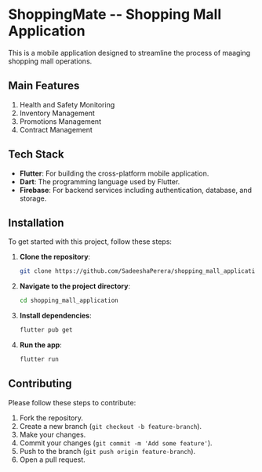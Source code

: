 # ShoppingMate -- Shopping Mall Application 


This is a mobile application designed to streamline the process of maaging shopping mall operations.

## Main Features
1.  Health and Safety Monitoring
2.  Inventory Management
3.  Promotions Management
4.  Contract Management 

## Tech Stack
- **Flutter**: For building the cross-platform mobile application.
- **Dart**: The programming language used by Flutter.
- **Firebase**: For backend services including authentication, database, and storage.



## Installation
To get started with this project, follow these steps:

1. **Clone the repository**:
    ```sh
    git clone https://github.com/SadeeshaPerera/shopping_mall_application
    ```
2. **Navigate to the project directory**:
    ```sh
    cd shopping_mall_application
    ```
3. **Install dependencies**:
    ```sh
    flutter pub get
    ```
4. **Run the app**:
    ```sh
    flutter run
    ```



## Contributing
Please follow these steps to contribute:

1. Fork the repository.
2. Create a new branch (`git checkout -b feature-branch`).
3. Make your changes.
4. Commit your changes (`git commit -m 'Add some feature'`).
5. Push to the branch (`git push origin feature-branch`).
6. Open a pull request.


